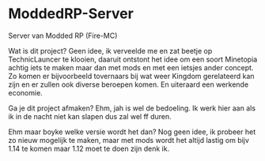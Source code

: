 # ModdedRP-Server
Server van Modded RP (Fire-MC)

Wat is dit project?
Geen idee, ik verveelde me en zat beetje op TechnicLauncer te klooien, daaruit ontstont het idee om een soort Minetopia achtig iets te maken
maar dan met mods en met een ietsjes ander concept. Zo komen er bijvoorbeeld tovernaars bij wat weer Kingdom gerelateerd kan zijn
en er zullen ook diverse beroepen komen. En uiteraard een werkende economie.

Ga je dit project afmaken?
Ehm, jah is wel de bedoeling. Ik werk hier aan als ik in de nacht niet kan slapen dus zal wel ff duren.

Ehm maar boyke welke versie wordt het dan?
Nog geen idee, ik probeer het zo nieuw mogelijk te maken, maar met mods wordt het altijd lastig om bijv 1.14 te komen
maar 1.12 moet te doen zijn denk ik.
